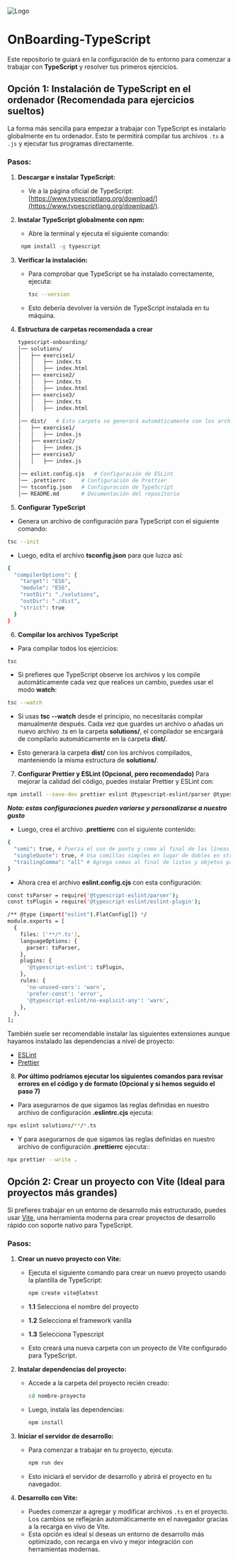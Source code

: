 ![Logo](assets/img/rookiesLogoPanoramico.jpg)

# OnBoarding-TypeScript

Este repositorio te guiará en la configuración de tu entorno para comenzar a trabajar con **TypeScript** y resolver tus primeros ejercicios.

## Opción 1: Instalación de TypeScript en el ordenador (Recomendada para ejercicios sueltos)

La forma más sencilla para empezar a trabajar con TypeScript es instalarlo globalmente en tu ordenador. Esto te permitirá compilar tus archivos `.ts` a `.js` y ejecutar tus programas directamente.

### Pasos:

1. **Descargar e instalar TypeScript:**

   - Ve a la página oficial de TypeScript: [https://www.typescriptlang.org/download/](https://www.typescriptlang.org/download/).

2. **Instalar TypeScript globalmente con npm:**

   - Abre la terminal y ejecuta el siguiente comando:

   ```bash
    npm install -g typescript
   ```

3. **Verificar la instalación:**

   - Para comprobar que TypeScript se ha instalado correctamente, ejecuta:

     ```bash
     tsc --version
     ```

   - Esto debería devolver la versión de TypeScript instalada en tu máquina.

4. **Estructura de carpetas recomendada a crear**

   ```bash
   typescript-onboarding/
   │── solutions/
   │   ├── exercise1/
   │   │   ├── index.ts
   │   │   ├── index.html
   │   ├── exercise2/
   │   │   ├── index.ts
   │   │   ├── index.html
   │   ├── exercise3/
   │   │   ├── index.ts
   │   │   ├── index.html
   │
   │── dist/   # Esta carpeta se generará automáticamente con los archivos compilados, así que no hace falta que la crees. Se muestra solo como referencia.
   │   ├── exercise1/
   │   │   ├── index.js
   │   ├── exercise2/
   │   │   ├── index.js
   │   ├── exercise3/
   │   │   ├── index.js
   │
   │── eslint.config.cjs   # Configuración de ESLint
   │── .prettierrc     # Configuración de Prettier
   │── tsconfig.json   # Configuración de TypeScript
   │── README.md       # Documentación del repositorio

   ```

5. **Configurar TypeScript**

- Genera un archivo de configuración para TypeScript con el siguiente comando:

```bash
tsc --init
```

- Luego, edita el archivo **tsconfig.json** para que luzca así:

```bash
{
  "compilerOptions": {
    "target": "ES6",
    "module": "ES6",
    "rootDir": "./solutions",
    "outDir": "./dist",
    "strict": true
  }
}
```

6. **Compilar los archivos TypeScript**

- Para compilar todos los ejercicios:

```bash
tsc
```

- Si prefieres que TypeScript observe los archivos y los compile automáticamente cada vez que realices un cambio, puedes usar el modo **watch**:

```bash
tsc --watch
```

- Si usas **tsc --watch** desde el principio, no necesitarás compilar manualmente después. Cada vez que guardes un archivo o añadas un nuevo archivo .ts en la carpeta **solutions/**, el compilador se encargará de compilarlo automáticamente en la carpeta **dist/**.

- Esto generará la carpeta **dist/** con los archivos compilados, manteniendo la misma estructura de **solutions/**.

7. **Configurar Prettier y ESLint (Opcional, pero recomendado)**
   Para mejorar la calidad del código, puedes instalar Prettier y ESLint con:

```bash
npm install --save-dev prettier eslint @typescript-eslint/parser @typescript-eslint/eslint-plugin
```

**_Nota: estas configuraciones pueden variarse y personalizarse a nuestro gusto_**

- Luego, crea el archivo **.prettierrc** con el siguiente contenido:

```bash
{
  "semi": true, # Fuerza el uso de punto y coma al final de las líneas.
  "singleQuote": true, # Usa comillas simples en lugar de dobles en strings.
  "trailingComma": "all" # Agrega comas al final de listas y objetos para mejorar el control de versiones.
}
```

- Ahora crea el archivo **eslint.config.cjs** con esta configuración:

```bash
const tsParser = require('@typescript-eslint/parser');
const tsPlugin = require('@typescript-eslint/eslint-plugin');

/** @type {import("eslint").FlatConfig[]} */
module.exports = [
  {
    files: ['**/*.ts'],
    languageOptions: {
      parser: tsParser,
    },
    plugins: {
      '@typescript-eslint': tsPlugin,
    },
    rules: {
      'no-unused-vars': 'warn',
      'prefer-const': 'error',
      '@typescript-eslint/no-explicit-any': 'warn',
    },
  },
];
```

También suele ser recomendable instalar las siguientes extensiones aunque hayamos instalado las dependencias a nivel de proyecto:

- [ESLint](https://eslint.org/)
- [Prettier](https://prettier.io/)

8. **Por último podríamos ejecutar los siguientes comandos para revisar errores en el código y de formato (Opcional y si hemos seguido el paso 7)**

- Para asegurarnos de que sigamos las reglas definidas en nuestro archivo de configuración **.eslintrc.cjs** ejecuta:

```bash
npx eslint solutions/**/*.ts
```

- Y para asegurarnos de que sigamos las reglas definidas en nuestro archivo de configuración **.prettierrc** ejecuta::

```bash
npx prettier --write .
```

## Opción 2: Crear un proyecto con Vite (Ideal para proyectos más grandes)

Si prefieres trabajar en un entorno de desarrollo más estructurado, puedes usar [Vite](https://vitejs.dev/), una herramienta moderna para crear proyectos de desarrollo rápido con soporte nativo para TypeScript.

### Pasos:

1. **Crear un nuevo proyecto con Vite:**

   - Ejecuta el siguiente comando para crear un nuevo proyecto usando la plantilla de TypeScript:

     ```bash
     npm create vite@latest
     ```

   - **1.1** Selecciona el nombre del proyecto
   - **1.2** Selecciona el framework vanilla
   - **1.3** Selecciona Typescript

   - Esto creará una nueva carpeta con un proyecto de Vite configurado para TypeScript.

2. **Instalar dependencias del proyecto:**

   - Accede a la carpeta del proyecto recién creado:

     ```bash
     cd nombre-proyecto
     ```

   - Luego, instala las dependencias:

     ```bash
     npm install
     ```

3. **Iniciar el servidor de desarrollo:**

   - Para comenzar a trabajar en tu proyecto, ejecuta:

     ```bash
     npm run dev
     ```

   - Esto iniciará el servidor de desarrollo y abrirá el proyecto en tu navegador.

4. **Desarrollo con Vite:**
   - Puedes comenzar a agregar y modificar archivos `.ts` en el proyecto. Los cambios se reflejarán automáticamente en el navegador gracias a la recarga en vivo de Vite.
   - Esta opción es ideal si deseas un entorno de desarrollo más optimizado, con recarga en vivo y mejor integración con herramientas modernas.
